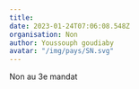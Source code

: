 ```yaml
---
title: 
date: 2023-01-24T07:06:08.548Z
organisation: Non
author: Youssouph goudiaby 
avatar: "/img/pays/SN.svg"
---
```


Non au 3e mandat 